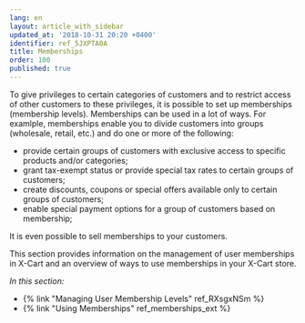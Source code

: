 ```yaml
---
lang: en
layout: article_with_sidebar
updated_at: '2018-10-31 20:20 +0400'
identifier: ref_5JXPTA0A
title: Memberships
order: 100
published: true
---
```


To give privileges to certain categories of customers and to restrict access of other customers to these privileges, it is possible to set up memberships (membership levels). Memberships can be used in a lot of ways. For examlple, memberships enable you to divide customers into groups (wholesale, retail, etc.) and do one or more of the following:

   * provide certain groups of customers with exclusive access to specific products and/or categories;
   * grant tax-exempt status or provide special tax rates to certain groups of customers;
   * create discounts, coupons or special offers available only to certain groups of customers;
   * enable special payment options for a group of customers based on membership;

It is even possible to sell memberships to your customers.

This section provides information on the management of user memberships in X-Cart and an overview of ways to use memberships in your X-Cart store.

_In this section:_

   * {% link "Managing User Membership Levels" ref_RXsgxNSm %}
   * {% link "Using Memberships" ref_memberships_ext %}
